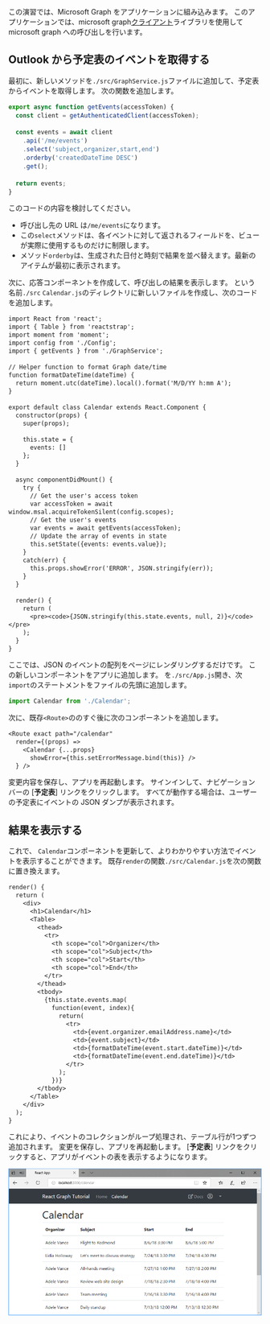 <!-- markdownlint-disable MD002 MD041 -->

この演習では、Microsoft Graph をアプリケーションに組み込みます。 このアプリケーションでは、microsoft graph[クライアント](https://github.com/microsoftgraph/msgraph-sdk-javascript)ライブラリを使用して microsoft graph への呼び出しを行います。

## <a name="get-calendar-events-from-outlook"></a>Outlook から予定表のイベントを取得する

最初に、新しいメソッドを`./src/GraphService.js`ファイルに追加して、予定表からイベントを取得します。 次の関数を追加します。

```js
export async function getEvents(accessToken) {
  const client = getAuthenticatedClient(accessToken);

  const events = await client
    .api('/me/events')
    .select('subject,organizer,start,end')
    .orderby('createdDateTime DESC')
    .get();

  return events;
}
```

このコードの内容を検討してください。

- 呼び出し先の URL は`/me/events`になります。
- この`select`メソッドは、各イベントに対して返されるフィールドを、ビューが実際に使用するものだけに制限します。
- メソッド`orderby`は、生成された日付と時刻で結果を並べ替えます。最新のアイテムが最初に表示されます。

次に、応答コンポーネントを作成して、呼び出しの結果を表示します。 という名前`./src` `Calendar.js`のディレクトリに新しいファイルを作成し、次のコードを追加します。

```JSX
import React from 'react';
import { Table } from 'reactstrap';
import moment from 'moment';
import config from './Config';
import { getEvents } from './GraphService';

// Helper function to format Graph date/time
function formatDateTime(dateTime) {
  return moment.utc(dateTime).local().format('M/D/YY h:mm A');
}

export default class Calendar extends React.Component {
  constructor(props) {
    super(props);

    this.state = {
      events: []
    };
  }

  async componentDidMount() {
    try {
      // Get the user's access token
      var accessToken = await window.msal.acquireTokenSilent(config.scopes);
      // Get the user's events
      var events = await getEvents(accessToken);
      // Update the array of events in state
      this.setState({events: events.value});
    }
    catch(err) {
      this.props.showError('ERROR', JSON.stringify(err));
    }
  }

  render() {
    return (
      <pre><code>{JSON.stringify(this.state.events, null, 2)}</code></pre>
    );
  }
}
```

ここでは、JSON のイベントの配列をページにレンダリングするだけです。 この新しいコンポーネントをアプリに追加します。 を`./src/App.js`開き、次`import`のステートメントをファイルの先頭に追加します。

```js
import Calendar from './Calendar';
```

次に、既存`<Route>`ののすぐ後に次のコンポーネントを追加します。

```JSX
<Route exact path="/calendar"
  render={(props) =>
    <Calendar {...props}
      showError={this.setErrorMessage.bind(this)} />
  } />
```

変更内容を保存し、アプリを再起動します。 サインインして、ナビゲーションバーの [**予定表**] リンクをクリックします。 すべてが動作する場合は、ユーザーの予定表にイベントの JSON ダンプが表示されます。

## <a name="display-the-results"></a>結果を表示する

これで、 `Calendar`コンポーネントを更新して、よりわかりやすい方法でイベントを表示することができます。 既存`render`の関数`./src/Calendar.js`を次の関数に置き換えます。

```JSX
render() {
  return (
    <div>
      <h1>Calendar</h1>
      <Table>
        <thead>
          <tr>
            <th scope="col">Organizer</th>
            <th scope="col">Subject</th>
            <th scope="col">Start</th>
            <th scope="col">End</th>
          </tr>
        </thead>
        <tbody>
          {this.state.events.map(
            function(event, index){
              return(
                <tr>
                  <td>{event.organizer.emailAddress.name}</td>
                  <td>{event.subject}</td>
                  <td>{formatDateTime(event.start.dateTime)}</td>
                  <td>{formatDateTime(event.end.dateTime)}</td>
                </tr>
              );
            })}
        </tbody>
      </Table>
    </div>
  );
}
```

これにより、イベントのコレクションがループ処理され、テーブル行が1つずつ追加されます。 変更を保存し、アプリを再起動します。 [**予定表**] リンクをクリックすると、アプリがイベントの表を表示するようになります。

![イベントの表のスクリーンショット](./images/add-msgraph-01.png)